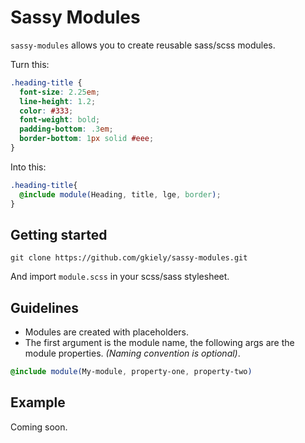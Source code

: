 Sassy Modules
=======

`sassy-modules` allows you to create reusable sass/scss modules.

Turn this:

```scss
.heading-title {
  font-size: 2.25em;
  line-height: 1.2;
  color: #333;
  font-weight: bold;
  padding-bottom: .3em;
  border-bottom: 1px solid #eee;
}
```

Into this:
```scss
.heading-title{
  @include module(Heading, title, lge, border);
}
```


Getting started
----

`git clone https://github.com/gkiely/sassy-modules.git`

And import `module.scss` in your scss/sass stylesheet.


Guidelines
----
- Modules are created with placeholders.
- The first argument is the module name, the following args are the module properties. *(Naming convention is optional)*.
```scss
@include module(My-module, property-one, property-two)
```


Example
-----

Coming soon.

